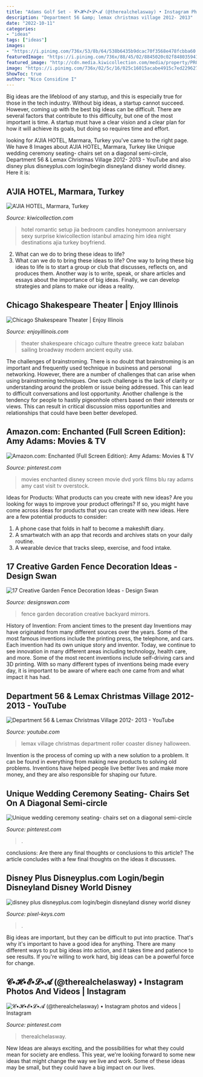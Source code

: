 ```yaml
---
title: "Adams Golf Set - 𝓒•𝓗•𝓔•𝓛•𝓐 (@therealchelasway) • Instagram Photos And Videos"
description: "Department 56 &amp; lemax christmas village 2012- 2013"
date: "2022-10-11"
categories:
- "ideas"
tags: ["ideas"]
images:
- "https://i.pinimg.com/736x/53/8b/64/538b6435b9dcac70f3568e478fcbba60.jpg"
featuredImage: "https://i.pinimg.com/736x/88/45/02/8845020c02f848035941df1b2bc0b97f.jpg"
featured_image: "http://cdn.media.kiwicollection.com/media/property/PR003008/xl/003008-04-romantic-room-setup.jpg"
image: "https://i.pinimg.com/736x/02/5c/16/025c16015acabe4915c7ed229627edce--wedding-ceremony-chairs-ceremony-seating.jpg"
ShowToc: true
author: "Nico Considine I"
---
```



Big ideas are the lifeblood of any startup, and this is especially true for those in the tech industry. Without big ideas, a startup cannot succeed. However, coming up with the best big ideas can be difficult. There are several factors that contribute to this difficulty, but one of the most important is time. A startup must have a clear vision and a clear plan for how it will achieve its goals, but doing so requires time and effort.

	

		
looking for A&#039;JIA HOTEL, Marmara, Turkey you've came to the right page. We have 8 Images about A&#039;JIA HOTEL, Marmara, Turkey like Unique wedding ceremony seating- chairs set on a diagonal semi-circle, Department 56 &amp; Lemax Christmas Village 2012- 2013 - YouTube and also disney plus disneyplus.com login/begin disneyland disney world disney. Here it is:
		
    
## A&#039;JIA HOTEL, Marmara, Turkey

<img loading=lazy src="http://cdn.media.kiwicollection.com/media/property/PR003008/xl/003008-04-romantic-room-setup.jpg" onerror="this.onerror=null;this.src='https://tse1.mm.bing.net/th?id=OIP.CCGFFlnQ695msFeMEEa1oQHaEK&amp;pid=15.1';" alt="A&#039;JIA HOTEL, Marmara, Turkey">

_Source: kiwicollection.com_

>hotel romantic setup jia bedroom candles honeymoon anniversary sexy surprise kiwicollection istanbul amazing him idea night destinations ajia turkey boyfriend. 

	

2. What can we do to bring these ideas to life?
2. What can we do to bring these ideas to life? 
One way to bring these big ideas to life is to start a group or club that discusses, reflects on, and produces them. Another way is to write, speak, or share articles and essays about the importance of big ideas. Finally, we can develop strategies and plans to make our ideas a reality.

    
## Chicago Shakespeare Theater | Enjoy Illinois

<img loading=lazy src="https://www.enjoyillinois.com/assets/Tourism-Operators/images/_resampled/ScaleWidthWzEyMDBd/chicagoshakespearetheater.jpg" onerror="this.onerror=null;this.src='https://tse4.mm.bing.net/th?id=OIP.mNw_W5lEcwt8hc3NgBMaOAHaF_&amp;pid=15.1';" alt="Chicago Shakespeare Theater | Enjoy Illinois">

_Source: enjoyillinois.com_

>theater shakespeare chicago culture theatre greece katz balaban sailing broadway modern ancient equity usa. 

	

The challenges of brainstroming.
There is no doubt that brainstroming is an important and frequently used technique in business and personal networking. However, there are a number of challenges that can arise when using brainstroming techniques. One such challenge is the lack of clarity or understanding around the problem or issue being addressed. This can lead to difficult conversations and lost opportunity. Another challenge is the tendency for people to hastily pigeonhole others based on their interests or views. This can result in critical discussion miss opportunities and relationships that could have been better developed.

    
## Amazon.com: Enchanted (Full Screen Edition): Amy Adams: Movies &amp; TV

<img loading=lazy src="https://i.pinimg.com/736x/53/8b/64/538b6435b9dcac70f3568e478fcbba60.jpg" onerror="this.onerror=null;this.src='https://tse1.mm.bing.net/th?id=OIP.cYay_nHlg35vg7dKPOidhQAAAA&amp;pid=15.1';" alt="Amazon.com: Enchanted (Full Screen Edition): Amy Adams: Movies &amp; TV">

_Source: pinterest.com_

>movies enchanted disney screen movie dvd york films blu ray adams amy cast visit tv overstock. 

	

Ideas for Products: What products can you create with new ideas?
Are you looking for ways to improve your product offerings? If so, you might have come across ideas for products that you can create with new ideas. Here are a few potential products to consider: 
1. A phone case that folds in half to become a makeshift diary.
2. A smartwatch with an app that records and archives stats on your daily routine.
3. A wearable device that tracks sleep, exercise, and food intake.

    
## 17 Creative Garden Fence Decoration Ideas - Design Swan

<img loading=lazy src="https://img.designswan.com/2016/07/fenceArt/11.jpg" onerror="this.onerror=null;this.src='https://tse1.mm.bing.net/th?id=OIP.XNpIn_s2nXOb_Sqw9C0IfQHaJ4&amp;pid=15.1';" alt="17 Creative Garden Fence Decoration Ideas - Design Swan">

_Source: designswan.com_

>fence garden decoration creative backyard mirrors. 

	

History of Invention: From ancient times to the present day
Inventions may have originated from many different sources over the years. Some of the most famous inventions include the printing press, the telephone, and cars. Each invention had its own unique story and inventor. Today, we continue to see innovation in many different areas including technology, health care, and more. Some of the most recent inventions include self-driving cars and 3D printing. With so many different types of inventions being made every day, it is important to be aware of where each one came from and what impact it has had.

    
## Department 56 &amp; Lemax Christmas Village 2012- 2013 - YouTube

<img loading=lazy src="https://i.ytimg.com/vi/hXfsfwhz3bU/maxresdefault.jpg" onerror="this.onerror=null;this.src='https://tse2.mm.bing.net/th?id=OIP.dQggkQHEiTqSrDXQssM6LwHaFj&amp;pid=15.1';" alt="Department 56 &amp; Lemax Christmas Village 2012- 2013 - YouTube">

_Source: youtube.com_

>lemax village christmas department roller coaster disney halloween. 

	

Invention is the process of coming up with a new solution to a problem. It can be found in everything from making new products to solving old problems. Inventions have helped people live better lives and make more money, and they are also responsible for shaping our future.

    
## Unique Wedding Ceremony Seating- Chairs Set On A Diagonal Semi-circle

<img loading=lazy src="https://i.pinimg.com/736x/02/5c/16/025c16015acabe4915c7ed229627edce--wedding-ceremony-chairs-ceremony-seating.jpg" onerror="this.onerror=null;this.src='https://tse2.mm.bing.net/th?id=OIP.Z0sPE0ZLLLpX6UypbiwDSwHaLK&amp;pid=15.1';" alt="Unique wedding ceremony seating- chairs set on a diagonal semi-circle">

_Source: pinterest.com_

>. 

	

conclusions: Are there any final thoughts or conclusions to this article?
The article concludes with a few final thoughts on the ideas it discusses.

    
## Disney Plus Disneyplus.com Login/begin Disneyland Disney World Disney

<img loading=lazy src="https://cdn.ycan.shop/stores/ae20c33b1d2cce1193e2012998e4690a/products/sNSrpXBRKd8aL42x2m15H1ZIKWdtwEwGlzsKXHhq.jpeg" onerror="this.onerror=null;this.src='https://tse3.mm.bing.net/th?id=OIP.JcaP4Ou1I7aCV9uUWvsuLgHaHa&amp;pid=15.1';" alt="disney plus disneyplus.com login/begin disneyland disney world disney">

_Source: pixel-keys.com_

>. 

	

Big ideas are important, but they can be difficult to put into practice. That's why it's important to have a good idea for anything. There are many different ways to put big ideas into action, and it takes time and patience to see results. If you're willing to work hard, big ideas can be a powerful force for change.

    
## 𝓒•𝓗•𝓔•𝓛•𝓐 (@therealchelasway) • Instagram Photos And Videos | Instagram

<img loading=lazy src="https://i.pinimg.com/736x/88/45/02/8845020c02f848035941df1b2bc0b97f.jpg" onerror="this.onerror=null;this.src='https://tse1.mm.bing.net/th?id=OIP.-L7nBzn6VLXPqdHqrz_fSAHaHa&amp;pid=15.1';" alt="𝓒•𝓗•𝓔•𝓛•𝓐 (@therealchelasway) • Instagram photos and videos | Instagram">

_Source: pinterest.com_

>therealchelasway. 

	

New Ideas are always exciting, and the possibilities for what they could mean for society are endless. This year, we're looking forward to some new ideas that might change the way we live and work. Some of these ideas may be small, but they could have a big impact on our lives.

